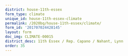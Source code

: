 ```yaml
---
district: house-11th-essex
form_type: climate
unique_id: house-11th-essex-climate
permalink: /2020bq/house-11th-essex/climate/
form_id: '201707024428145'
layout: form
doc_img: CLIMATE-00015
district_desc: 11th Essex / Rep. Capano / Nahant, Lynn
order: 35
---
```

